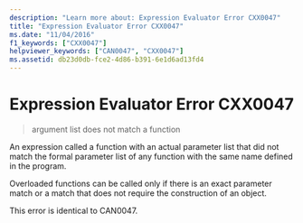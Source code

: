 ```yaml
---
description: "Learn more about: Expression Evaluator Error CXX0047"
title: "Expression Evaluator Error CXX0047"
ms.date: "11/04/2016"
f1_keywords: ["CXX0047"]
helpviewer_keywords: ["CAN0047", "CXX0047"]
ms.assetid: db23d0db-fce2-4d86-b391-6e1d6ad13fd4
---
```

# Expression Evaluator Error CXX0047

> argument list does not match a function

An expression called a function with an actual parameter list that did not match the formal parameter list of any function with the same name defined in the program.

Overloaded functions can be called only if there is an exact parameter match or a match that does not require the construction of an object.

This error is identical to CAN0047.
